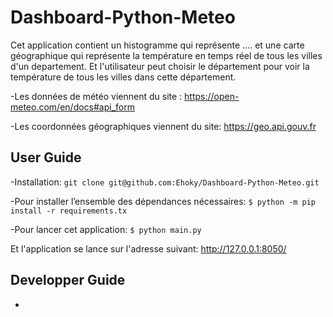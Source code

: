 # Dashboard-Python-Meteo

Cet application contient un histogramme qui représente .... et une carte géographique qui représente la température en temps réel de tous les villes d'un departement.
Et l'utilisateur peut choisir le département pour voir la température de tous les villes dans cette département. 

-Les données de météo viennent du site :
https://open-meteo.com/en/docs#api_form

-Les coordonnées géographiques viennent du site: https://geo.api.gouv.fr


## User Guide
-Installation:
``git clone git@github.com:Ehoky/Dashboard-Python-Meteo.git``

-Pour installer l’ensemble des dépendances nécessaires:
``$ python -m pip install -r requirements.tx``

-Pour lancer cet application:
``$ python main.py``

Et l'application se lance sur l'adresse suivant:
http://127.0.0.1:8050/

## Developper Guide
-

